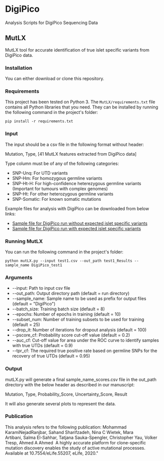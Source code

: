 # DigiPico
Analysis Scripts for DigiPico Sequencing Data

## MutLX
MutLX tool for accurate identification of true islet specific variants from DigiPico data. 

### Installation

You can either download or clone this repository.

### Requirements

This project has been tested on Python 3. The `MutLX/requirements.txt` file contains all Python libraries that you need. They can be installed by running the following command in the project's folder:

```
pip install -r requirements.txt
```

### Input

The input should be a csv file in the following format without header:

Mutation, Type, [41 MutLX features extracted from DigiPico data]

Type column must be of any of the following categories:
* SNP-Unq: For UTD variants
* SNP-Hm: For homozygous germline variants
* SNP-Ht-H: For high-confidence heterezygous germline variants (Important for tumours with complex genomes)
* SNP-Ht: For other heterozygous germline variants
* SNP-Somatic: For known somatic mutations

Example files for analysis with DigiPico can be downloaded from below links:
* [Sample file for DigiPico run without expected islet specific variants](https://drive.google.com/open?id=11m_fSPoW2oqmk8H8Ffqpu2FdN9dfuyet)
* [Sample file for DigiPico run with expected islet specific variants](https://drive.google.com/open?id=1j2LFKdEDBOrWKA2yG525jWQlfDOlTnvb)

### Running MutLX

You can run the following command in the project's folder:
```
python mutLX.py --input test1.csv --out_path test1_Results --sample_name DigiPico_test1
```

### Arguments

* --input: Path to input csv file
* --out_path: Output directory path (default = run directory)
* --sample_name: Sample name to be used as prefix for output files (default = "DigiPico")
* --batch_size: Training batch size (default = 8) 
* --epochs: Number of epochs in training (default = 10)
* --subset_num: Number of training subsets to be used for training (default = 25)
* --drop_it: Number of iterations for dropout analysis (default = 100)
* --pscore_cf: Probability score cut-off value (default = 0.2)
* --auc_cf: Cut-off value for area under the ROC curve to identify samples with true UTDs (default = 0.9)
* --tpr_cf: The required true positive rate based on germline SNPs for the recovery of true UTDs (default = 0.95)

### Output

mutLX.py will generate a final sample_name_scores.csv file in the out_path directory with the below header as described in our manuscript:

Mutation, Type, Probability_Score, Uncertainty_Score, Result

It will also generate several plots to represent the data. 

### Publication
This analysis refers to the following publication: 
Mohammad KaramiNejadRanjbar, Sahand Sharifzadeh, Nina C Wietek, Mara Artibani, Salma El-Sahhar, Tatjana Sauka-Spengler, Christopher Yau, Volker Tresp, Ahmed A Ahmed 
A highly accurate platform for clone-specific mutation discovery enables the study of active mutational processes. Available at 10.7554/eLife.55207, eLife, 2020."
